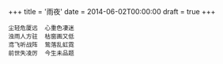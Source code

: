 +++
title = '雨夜'
date = 2014-06-02T00:00:00
draft = true
+++

```text
尘轻危厦远  心重色凄迷
浊雨人方驻  枯窗画又低
鸢飞听战阵  鸷落乱虹霓
前世失凌厉  今生未品题
```
